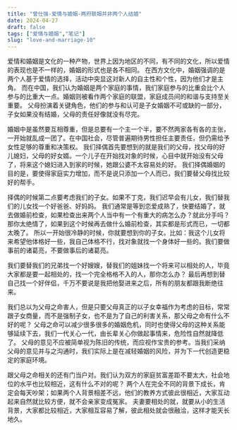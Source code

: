 ```yaml
---
title: "曾仕强-爱情与婚姻-两府联姻并非两个人结婚"
date: 2024-04-27
draft: false
tags: ["爱情与婚姻","笔记"]
slug: "love-and-marriage-10"
---
```



爱情和婚姻是文化的一种产物，世界上因为地区的不同，有不同的文化，所以爱情的表现也是不一样的，婚姻的形式也是各不相同。
在西方文化中，婚姻强调的是两个人基于爱情的选择，活动中突显这对新人的自主性和个性，因为他们才是主角。
而在中国，我们认为婚姻是两个家庭的事情，我们家庭参与的比重会比个人参与的比重大一点。婚姻则被看作两个家庭的联盟，家庭成员间的和谐与支持至关重要。
父母扮演着关键角色，他们的参与和认可是子女婚姻不可或缺的一部分，子女如果没有结婚，父母的责任好像就没有尽完。

婚姻中是虽然要互相尊重，但是总要有一个主一个半，要不然两家各有各的主张，一开始就乱成一团了。在中国社会，尽管普遍期待男性担任主要责任，但仍需给予女性足够的尊重和决策权。
我们择偶首先要想到的就是我们的父母，找父母的好儿媳妇，父母的好女婿。一个儿子在开始找对象的时候，心目中就开始没有父母了，将来这个媳妇进入到家的时候，她跟公婆不太容易处的好。
我们择偶婚姻的目的是，要使得家庭实力增加，而不是说只添加一个人而已，我们要替父母找比较好的帮手。

择偶的时候第二点要考虑我们的子女。如果不丁克，我们迟早会有儿女，我们替我们的儿女找一个好爸爸、好妈妈。
我们通常是等到恋爱成熟了，快要结婚了，就去做婚前检查，如果检查出来两个人当中有一个有重大的病怎么办？就此分手吗？那你太绝情了，如果到这个时候再去做什么婚前检查，其实都是形式而已，一切都太晚了。
所以一开始很冷静的时候，你就要想到你的子女。比如：我这个儿女将来希望他体格好一些，我自己体格不行，找对象就找一个身体好一些的。我们要做事前的诸葛亮，不要做事后的诸葛亮。

我们要替我们的兄弟找一个好嫂嫂，替我们的姐妹找一个将来可以相处的人，毕竟大家都是要一起相处的，找一个完全格格不入的人，那你怎么办？
最后再想到替自己找一个好伴侣，千万不要说是我把他娶进来之后，所有的朋友都跟我断绝往来。

我们总以为父母之命害人，但是只要父母真正的以子女幸福作为考虑的目标，常常跟子女商量，而不是强制子女，也不是为了自己的利害关系，那父母之命有什么不好的呢？
父母之命可以减少很多很多的婚姻危机，同时也使得父母的这种关系能够延续下去，我们一代关心一代，由长辈关心你做起事情来，危险性自然就降低了。
父母的意见不应被简单视为陈旧的传统，而应视作宝贵的参考。当我们采纳父母的意见并与之沟通时，我们实际上是在减轻婚姻的风险，并为下一代创造更稳定的家庭环境。

跟父母之命相关的还有门当户对。我们认为双方的家庭贫富差距不要太大，社会地位的水平也比较相近，这有什么不对的呢？
两个人在完全不同的背景下成长，肯定会每天吵架；如果两个人背景相差不远，他们的教养方式彼此很相近，大家互动起来自然就比较方便，就不会亲家变成冤家。
夫妻要相处的就，就要从小的生活背景，大家都比较相近，大家相互容易了解，彼此相处就会很融洽，这样才能天长地久。
